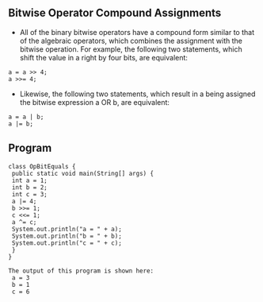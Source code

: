 ## Bitwise Operator Compound Assignments

- All of the binary bitwise operators have a compound form similar to that of the algebraic operators, which combines the assignment with the bitwise operation. For example, the following two statements, which shift the value in a right by four bits, are equivalent:
```
a = a >> 4;
a >>= 4;
```
- Likewise, the following two statements, which result in a being assigned the bitwise expression a OR b, are equivalent:
```
a = a | b;
a |= b;
```

## Program 

```
class OpBitEquals {
 public static void main(String[] args) {
 int a = 1;
 int b = 2;
 int c = 3;
 a |= 4;
 b >>= 1;
 c <<= 1;
 a ^= c;
 System.out.println("a = " + a);
 System.out.println("b = " + b);
 System.out.println("c = " + c);
 }
}
```

```
The output of this program is shown here:
 a = 3
 b = 1
 c = 6
```